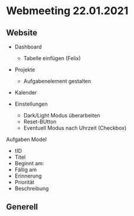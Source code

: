 # Webmeeting 22.01.2021

## Website


- Dashboard
    + Tabelle einfügen (Felix)

- Projekte
    + Aufgabenelement gestalten


- Kalender

- Einstellungen
    + Dark/Light Modus überarbeiten
    + Reset-BUtton
    + Eventuell Modus nach Uhrzeit (Checkbox)

Aufgaben Model

- tID
- Titel
- Beginnt am:
- Fällig am
- Erinnerung
- Priorität
- Beschreibung

## Generell